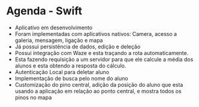 # Agenda - Swift

* Aplicativo em desenvolvimento
* Foram implementadas com aplicativos nativos: Camera, acesso a galeria, mensagem, ligação e mapa
* Já possui persistência de dados, edição e deleção
* Possui integração com Waze e esta traçando a rota automaticamente.
* Esta fazendo requisição a um servidor para que ele calcule a média dos alunos e esta obtendo a resposta do cálculo.
* Autenticação Local para deletar aluno
* Implementação de busca pelo nome do aluno
* Customização do pino central, adição da posição do aluno que esta usando a aplicação em relação ao ponto central, e mostra todos os pinos no mapa
